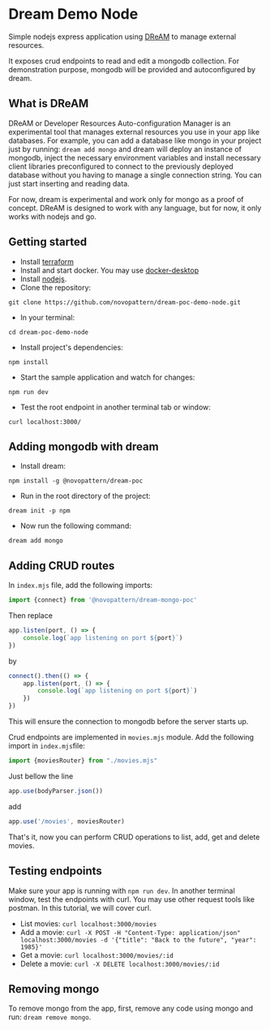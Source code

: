 # Dream Demo Node

Simple nodejs express application using [DReAM](https://github.com/novopattern/dream-cli-poc.git) to manage external resources.

It exposes crud endpoints to read and edit a mongodb collection.
For demonstration purpose, mongodb will be provided and autoconfigured by dream.

## What is DReAM
DReAM or Developer Resources Auto-configuration Manager is an experimental tool 
that manages external resources you use in your app like databases. 
For example, you can add a database like mongo in your project just by running: `dream add mongo` 
and dream will deploy an instance of mongodb, inject the necessary environment variables and install 
necessary client libraries preconfigured to connect to the previously deployed database  without you having 
to manage a single connection string. 
You can just start inserting and reading data. 

For now, dream is experimental and work only for mongo as a proof of concept. 
DReAM is designed to work with any language, but for now, it only works with nodejs and go.

## Getting started

* Install [terraform](https://learn.hashicorp.com/tutorials/terraform/install-cli)
* Install and start docker. You may use [docker-desktop](https://docs.docker.com/get-docker/)
* Install [nodejs](https://nodejs.org/en/download/).
* Clone the repository:

```shell
git clone https://github.com/novopattern/dream-poc-demo-node.git 
```

* In your terminal:

```shell
cd dream-poc-demo-node
```

* Install project's dependencies:

```shell
npm install
```

* Start the sample application and watch for changes:

```shell
npm run dev
```

* Test the root endpoint in another terminal tab or window:

```shell
curl localhost:3000/
```

## Adding mongodb with dream

* Install dream:

```shell
npm install -g @novopattern/dream-poc
```

* Run in the root directory of the project:

```shell
dream init -p npm
```

* Now run the following command:

```shell
dream add mongo
```

## Adding CRUD routes

In `index.mjs` file, add the following imports:

```js
import {connect} from '@novopattern/dream-mongo-poc'
```

Then replace

```js 
app.listen(port, () => {
    console.log(`app listening on port ${port}`)
})
```

by

```js
connect().then(() => {
    app.listen(port, () => {
        console.log(`app listening on port ${port}`)
    })
})
```

This will ensure the connection to mongodb before the server starts up.

Crud endpoints are implemented in `movies.mjs` module. Add the following import in `index.mjs`file:

```js
import {moviesRouter} from "./movies.mjs"
```

Just bellow the line

```js
app.use(bodyParser.json())
```

add

```js
app.use('/movies', moviesRouter)
```

That's it, now you can perform CRUD operations to list, add, get and delete movies.

## Testing endpoints

Make sure your app is running with `npm run dev`.
In another terminal window, test the endpoints with curl. You may use other request tools like postman. In this
tutorial, we will cover curl.

* List movies: `curl localhost:3000/movies`
* Add a
  movie: `curl -X POST -H "Content-Type: application/json" localhost:3000/movies -d '{"title": "Back to the future", "year": 1985}'`
* Get a movie: `curl localhost:3000/movies/:id`
* Delete a movie: `curl -X DELETE localhost:3000/movies/:id`

## Removing mongo

To remove mongo from the app, first, remove any code using mongo and run: `dream remove mongo`.
